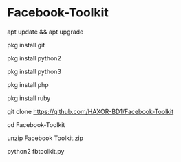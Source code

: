 # Facebook-Toolkit

apt update && apt upgrade

pkg install git

pkg install python2

pkg install python3

pkg install php

pkg install ruby

git clone https://github.com/HAXOR-BD1/Facebook-Toolkit

cd Facebook-Toolkit

unzip Facebook Toolkit.zip

python2 fbtoolkit.py

